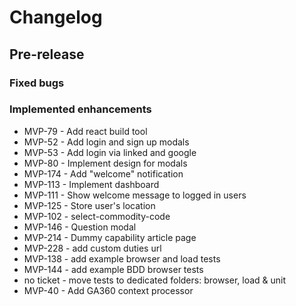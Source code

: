 # Changelog

## Pre-release

### Fixed bugs

### Implemented enhancements
- MVP-79 - Add react build tool
- MVP-52 - Add login and sign up modals
- MVP-53 - Add login via linked and google
- MVP-80 - Implement design for modals
- MVP-174 - Add "welcome" notification
- MVP-113 - Implement dashboard
- MVP-111 - Show welcome message to logged in users
- MVP-125 - Store user's location
- MVP-102 - select-commodity-code 
- MVP-146 - Question modal
- MVP-214 - Dummy capability article page
- MVP-228 - add custom duties url
- MVP-138 - add example browser and load tests
- MVP-144 - add example BDD browser tests
- no ticket - move tests to dedicated folders: browser, load & unit
- MVP-40 - Add GA360 context processor

